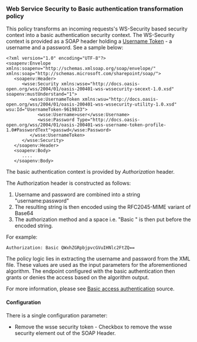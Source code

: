 ### Web Service Security to Basic authentication transformation policy ###

This policy transforms an incoming requests's WS-Security based security context into a basic authentication security context. 
The WS-Security context is provided as a SOAP header holding a [Username Token](https://www.oasis-open.org/committees/download.php/13392/wss-v1.1-spec-pr-UsernameTokenProfile-01.htm#_Toc104276211) - a username and a password. See a sample below:

	<?xml version="1.0" encoding="UTF-8"?>
	<soapenv:Envelope xmlns:soapenv="http://schemas.xmlsoap.org/soap/envelope/" xmlns:soap="http://schemas.microsoft.com/sharepoint/soap/">
	   <soapenv:Header>
	      <wsse:Security xmlns:wsse="http://docs.oasis-open.org/wss/2004/01/oasis-200401-wss-wssecurity-secext-1.0.xsd" soapenv:mustUnderstand="1">
	         <wsse:UsernameToken xmlns:wsu="http://docs.oasis-open.org/wss/2004/01/oasis-200401-wss-wssecurity-utility-1.0.xsd" wsu:Id="UsernameToken-9619833">
	            <wsse:Username>user</wsse:Username>
	            <wsse:Password Type="http://docs.oasis-open.org/wss/2004/01/oasis-200401-wss-username-token-profile-1.0#PasswordText">passwd</wsse:Password>
	         </wsse:UsernameToken>
	      </wsse:Security>	      
	   </soapenv:Header>
	   <soapenv:Body>
	      ....
	   </soapenv:Body> 

The basic authentication context is provided by *Authorization* header.

The Authorization header is constructed as follows:

1. Username and password are combined into a string "username:password"
2. The resulting string is then encoded using the RFC2045-MIME variant of Base64
3. The authorization method and a space i.e. "Basic " is then put before the encoded string.

For example:

	Authorization: Basic QWxhZGRpbjpvcGVuIHNlc2FtZQ==

The policy logic lies in extracting the username and password from the XML file. These values are used as the input parameters for the aforementioned algorithm. The endpoint configured with the basic authentication then grants or denies the access based on the algorithm output. 

For more information, please see [Basic access authentication](http://en.wikipedia.org/wiki/Basic_access_authentication) source.

#### Configuration

There is a single configuration parameter:

+ Remove the wsse security token - Checkbox to remove the wsse security element out of the SOAP Header.
